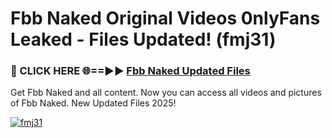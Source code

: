 # Fbb Naked Original Videos 0nlyFans Leaked - Files Updated! (fmj31)

<h3>🔴 CLICK HERE 🌐==►► <a href="https://tinyurl.com/yckcrads" rel="nofollow">Fbb Naked Updated Files</a></h3>

Get Fbb Naked and all content. Now you can access all videos and pictures of Fbb Naked. New Updated Files 2025!

[![fmj31](https://i.imgur.com/hpKpOFt.gif)](https://tinyurl.com/yckcrads)
